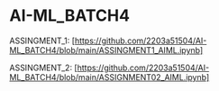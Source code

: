# AI-ML_BATCH4
ASSINGMENT_1: [https://github.com/2203a51504/AI-ML_BATCH4/blob/main/ASSINGMENT1_AIML.ipynb]

ASSINGMENT_2: [https://github.com/2203a51504/AI-ML_BATCH4/blob/main/ASSIGNMENT02_AIML.ipynb]
